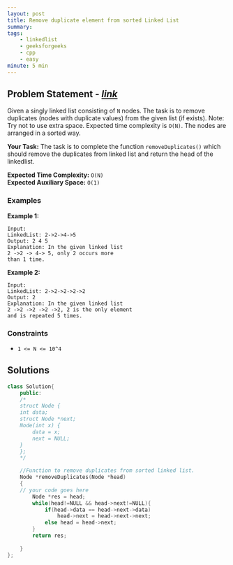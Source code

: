 ```yaml
---
layout: post
title: Remove duplicate element from sorted Linked List     
summary:
tags:
    - linkedlist
    - geeksforgeeks
    - cpp
    - easy
minute: 5 min
---
```


## Problem Statement - [*link*](https://practice.geeksforgeeks.org/problems/remove-duplicate-element-from-sorted-linked-list/0/?#)  

Given a singly linked list consisting of `N` nodes. The task is to remove duplicates (nodes with duplicate values) from the given list (if exists).
Note: Try not to use extra space. Expected time complexity is `O(N)`. The nodes are arranged in a sorted way.

**Your Task:** 
The task is to complete the function `removeDuplicates()` which should remove the duplicates from linked list and return the head of the linkedlist.


**Expected Time Complexity:** `O(N)`    
**Expected Auxiliary Space:** `O(1)`

### Examples

**Example 1:**   
```
Input:
LinkedList: 2->2->4->5
Output: 2 4 5
Explanation: In the given linked list 
2 ->2 -> 4-> 5, only 2 occurs more 
than 1 time.
```

**Example 2:**   
```
Input:
LinkedList: 2->2->2->2->2
Output: 2
Explanation: In the given linked list 
2 ->2 ->2 ->2 ->2, 2 is the only element
and is repeated 5 times.
```

### Constraints

+ `1 <= N <= 10^4`

## Solutions

```cpp
class Solution{
    public:
    /*
    struct Node {
    int data;
    struct Node *next;
    Node(int x) {
        data = x;
        next = NULL;
    }
    };
    */

    //Function to remove duplicates from sorted linked list.
    Node *removeDuplicates(Node *head)
    {
    // your code goes here
        Node *res = head;
        while(head!=NULL && head->next!=NULL){
            if(head->data == head->next->data)
                head->next = head->next->next;
            else head = head->next; 
        }
        return res;
    
    }
};
```

